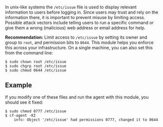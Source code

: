 In unix-like systems the `/etc/issue` file is used to display relevant information to users before logging in.
Since users may trust and rely on the information there, it is important to prevent misuse by limiting access.
Possible attack vectors include telling users to run a specific command or give them a wrong (malicious) web address or email address for help.

**Recommendation:** Limit access to `/etc/issue` by setting its owner and group to `root`, and permission bits to `0644`.
This module helps you enforce this across your infrastructure.
On a single machine, you can also set this from the command line:

```
$ sudo chown root /etc/issue
$ sudo chgrp root /etc/issue
$ sudo chmod 0644 /etc/issue
```

## Example

If you modify one of these files and run the agent with this module, you should see it fixed:

```
$ sudo chmod 0777 /etc/issue
$ cf-agent -KI
    info: Object '/etc/issue' had permissions 0777, changed it to 0644
```
